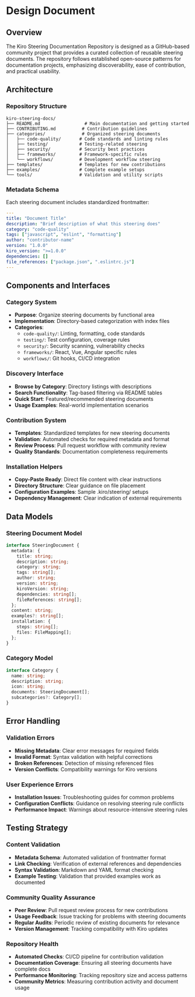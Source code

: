 # Design Document

## Overview

The Kiro Steering Documentation Repository is designed as a GitHub-based community project that provides a curated collection of reusable steering documents. The repository follows established open-source patterns for documentation projects, emphasizing discoverability, ease of contribution, and practical usability.

## Architecture

### Repository Structure

```text
kiro-steering-docs/
├── README.md                 # Main documentation and getting started
├── CONTRIBUTING.md          # Contribution guidelines
├── categories/              # Organized steering documents
│   ├── code-quality/       # Code standards and linting rules
│   ├── testing/            # Testing-related steering
│   ├── security/           # Security best practices
│   ├── frameworks/         # Framework-specific rules
│   └── workflows/          # Development workflow steering
├── templates/              # Templates for new contributions
├── examples/               # Complete example setups
└── tools/                  # Validation and utility scripts
```

### Metadata Schema

Each steering document includes standardized frontmatter:

```yaml
---
title: "Document Title"
description: "Brief description of what this steering does"
category: "code-quality"
tags: ["javascript", "eslint", "formatting"]
author: "contributor-name"
version: "1.0.0"
kiro_version: ">=1.0.0"
dependencies: []
file_references: ["package.json", ".eslintrc.js"]
---
```

## Components and Interfaces

### Category System

- **Purpose**: Organize steering documents by functional area
- **Implementation**: Directory-based categorization with index files
- **Categories**:
  - `code-quality/`: Linting, formatting, code standards
  - `testing/`: Test configuration, coverage rules
  - `security/`: Security scanning, vulnerability checks
  - `frameworks/`: React, Vue, Angular specific rules
  - `workflows/`: Git hooks, CI/CD integration

### Discovery Interface

- **Browse by Category**: Directory listings with descriptions
- **Search Functionality**: Tag-based filtering via README tables
- **Quick Start**: Featured/recommended steering documents
- **Usage Examples**: Real-world implementation scenarios

### Contribution System

- **Templates**: Standardized templates for new steering documents
- **Validation**: Automated checks for required metadata and format
- **Review Process**: Pull request workflow with community review
- **Quality Standards**: Documentation completeness requirements

### Installation Helpers

- **Copy-Paste Ready**: Direct file content with clear instructions
- **Directory Structure**: Clear guidance on file placement
- **Configuration Examples**: Sample .kiro/steering/ setups
- **Dependency Management**: Clear indication of external requirements

## Data Models

### Steering Document Model

```typescript
interface SteeringDocument {
  metadata: {
    title: string;
    description: string;
    category: string;
    tags: string[];
    author: string;
    version: string;
    kiroVersion: string;
    dependencies: string[];
    fileReferences: string[];
  };
  content: string;
  examples?: string[];
  installation: {
    steps: string[];
    files: FileMapping[];
  };
}
```

### Category Model

```typescript
interface Category {
  name: string;
  description: string;
  icon: string;
  documents: SteeringDocument[];
  subcategories?: Category[];
}
```

## Error Handling

### Validation Errors

- **Missing Metadata**: Clear error messages for required fields
- **Invalid Format**: Syntax validation with helpful corrections
- **Broken References**: Detection of missing referenced files
- **Version Conflicts**: Compatibility warnings for Kiro versions

### User Experience Errors

- **Installation Issues**: Troubleshooting guides for common problems
- **Configuration Conflicts**: Guidance on resolving steering rule conflicts
- **Performance Impact**: Warnings about resource-intensive steering rules

## Testing Strategy

### Content Validation

- **Metadata Schema**: Automated validation of frontmatter format
- **Link Checking**: Verification of external references and dependencies
- **Syntax Validation**: Markdown and YAML format checking
- **Example Testing**: Validation that provided examples work as documented

### Community Quality Assurance

- **Peer Review**: Pull request review process for new contributions
- **Usage Feedback**: Issue tracking for problems with steering documents
- **Regular Audits**: Periodic review of existing documents for relevance
- **Version Management**: Tracking compatibility with Kiro updates

### Repository Health

- **Automated Checks**: CI/CD pipeline for contribution validation
- **Documentation Coverage**: Ensuring all steering documents have complete docs
- **Performance Monitoring**: Tracking repository size and access patterns
- **Community Metrics**: Measuring contribution activity and document usage
